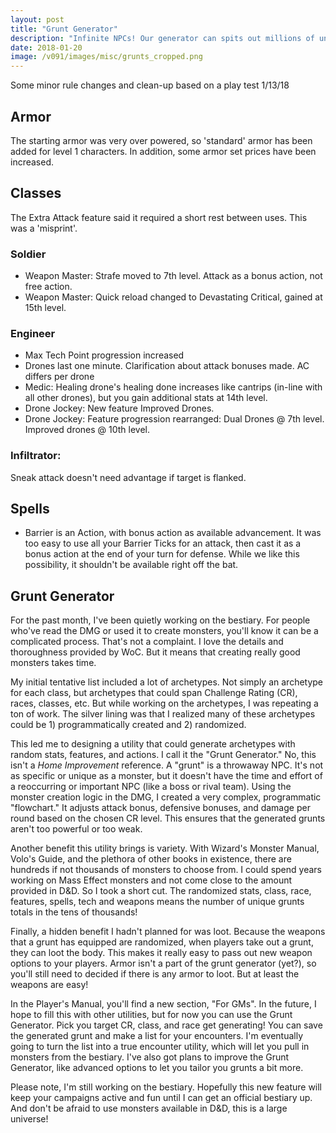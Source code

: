 ```yaml
---
layout: post
title: "Grunt Generator"
description: "Infinite NPCs! Our generator can spits out millions of unique NPC combinations"
date: 2018-01-20
image: /v091/images/misc/grunts_cropped.png
---
```


Some minor rule changes and clean-up based on a play test 1/13/18

## Armor
The starting armor was very over powered, so 'standard' armor has been added for level 1 characters. In addition, some
armor set prices have been increased.

## Classes
The Extra Attack feature said it required a short rest between uses. This was a 'misprint'.

### Soldier
* Weapon Master: Strafe moved to 7th level. Attack as a bonus action, not free action.
* Weapon Master: Quick reload changed to Devastating Critical, gained at 15th level.

### Engineer
* Max Tech Point progression increased
* Drones last one minute. Clarification about attack bonuses made. AC differs per drone
* Medic: Healing drone's healing done increases like cantrips (in-line with all other drones), but you gain additional stats at 14th level.
* Drone Jockey: New feature Improved Drones.
* Drone Jockey: Feature progression rearranged: Dual Drones @ 7th level. Improved drones @ 10th level.

### Infiltrator:
Sneak attack doesn't need advantage if target is flanked.

## Spells
* Barrier is an Action, with bonus action as available advancement. It was too easy to use all your Barrier Ticks for an attack,
then cast it as a bonus action at the end of your turn for defense. While we like this possibility, it shouldn't be available right
off the bat.

## Grunt Generator

For the past month, I've been quietly working on the bestiary. For people who've read the DMG or used it to create monsters,
you'll know it can be a complicated process. That's not a complaint. I love the details and thoroughness provided by WoC.
But it means that creating really good monsters takes time.

My initial tentative list included a lot of archetypes. Not simply an archetype for each class, but archetypes that could span Challenge Rating (CR),
races, classes, etc. But while working on the archetypes, I was repeating a ton of work. The silver lining was that I
realized many of these archetypes could be 1) programmatically created and 2) randomized.

This led me to designing a utility that could generate archetypes with random stats, features, and actions. I call it
the "Grunt Generator." No, this isn't a _Home Improvement_ reference. A "grunt" is a throwaway NPC. It's not as specific
or unique as a monster, but it doesn't have the time and effort of a reoccurring or important NPC (like a boss or rival team).
Using the monster creation logic in the DMG, I created a very complex, programmatic "flowchart." It adjusts
attack bonus, defensive bonuses, and damage per round based on the chosen CR level. This ensures that the generated grunts aren't too powerful or too weak.

Another benefit this utility brings is variety. With Wizard's Monster Manual, Volo's Guide, and the plethora of other books in existence,
there are hundreds if not thousands of monsters to choose from. I could spend years working on Mass Effect monsters and not come close
to the amount provided in D&D. So I took a short cut. The randomized stats, class, race, features, spells, tech
and weapons means the number of unique grunts totals in the tens of thousands!

Finally, a hidden benefit I hadn't planned for was loot. Because the weapons that a grunt has equipped are
randomized, when players take out a grunt, they can loot the body. This makes it really easy to pass out new weapon options
to your players. Armor isn't a part of the grunt generator (yet?), so you'll still need to decided if there is any armor to
loot. But at least the weapons are easy!

In the Player's Manual, you'll find a new section, "For GMs". In the future, I hope to fill this with other utilities,
but for now you can use the Grunt Generator. Pick you target CR, class, and race get generating! You can save the generated
grunt and make a list for your encounters. I'm eventually going to turn the list into a true encounter
utility, which will let you pull in monsters from the bestiary. I've also got plans to improve the Grunt Generator,
like advanced options to let you tailor you grunts a bit more.

Please note, I'm still working on the bestiary. Hopefully this new feature will keep your campaigns active and fun until
I can get an official bestiary up. And don't be afraid to use monsters available in D&D, this is a large universe!
